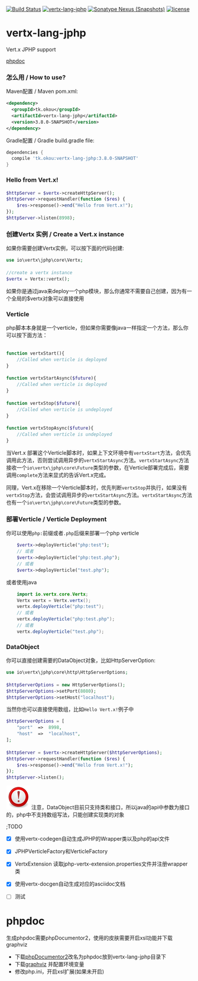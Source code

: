 [![Build Status](https://travis-ci.org/vert-x-cn/vertx-lang-jphp.svg?branch=3.6)](https://travis-ci.org/vert-x-cn/vertx-lang-jphp)
[![vertx-lang-jphp](https://img.shields.io/badge/vert.x3-jphp-blue.svg)](https://github.com/vert-x-cn/vertx-lang-jphp)
[![Sonatype Nexus (Snapshots)](https://img.shields.io/nexus/snapshots/https/oss.sonatype.org/tk.okou/vertx-lang-jphp.svg)](https://oss.sonatype.org/#nexus-search;gav~tk.okou~vertx-lang-jphp~3.8.0-SNAPSHOT~~)
[![license](https://img.shields.io/github/license/vert-x-cn/vertx-lang-jphp.svg)](https://www.apache.org/licenses/LICENSE-2.0)


# vertx-lang-jphp
Vert.x JPHP support 

[phpdoc](https://vertx.tk/docs/phpdoc/namespaces/io.html)

### 怎么用 / How to use?

Maven配置 / Maven pom.xml:
```xml
<dependency>
  <groupId>tk.okou</groupId>
  <artifactId>vertx-lang-jphp</artifactId>
  <version>3.8.0-SNAPSHOT</version>
</dependency>
```

Gradle配置 / Gradle build.gradle file:
```groovy
dependencies {
  compile 'tk.okou:vertx-lang-jphp:3.8.0-SNAPSHOT'
}
```

### Hello from Vert.x!

```php
$httpServer = $vertx->createHttpServer();
$httpServer->requestHandler(function ($res) {
    $res->response()->end("Hello from Vert.x!");
});
$httpServer->listen(8998);
```

### 创建Vertx 实例 / Create a Vert.x instance

如果你需要创建Vertx实例，可以按下面的代码创建:

```php
use io\vertx\jphp\core\Vertx;

//create a vertx instance
$vertx = Vertx::vertx();
```

如果你是通过java来deploy一个php模块，那么你通常不需要自己创建，因为有一个全局的$vertx对象可以直接使用

### Verticle

php脚本本身就是一个verticle，但如果你需要像java一样指定一个方法，那么你可以按下面方法：

```php

function vertxStart(){
    //Called when verticle is deployed
}

function vertxStartAsync($future){
    //Called when verticle is deployed
}

function vertxStop($future){
    //Called when verticle is undeployed
}

function vertxStopAsync($future){
    //Called when verticle is undeployed
}

```

当Vert.x 部署这个Verticle脚本时，如果上下文环境中有`vertxStart`方法，会优先调用此方法，否则尝试调用异步的`vertxStartAsync`方法。`vertxStartAsync`方法接收一个`io\vertx\jphp\core\Future`类型的参数，在Verticle部署完成后，需要调用`complete`方法来显式的告诉Vert.x完成。

同理，Vert.x在移除一个Verticle脚本时，优先判断`vertxStop`并执行，如果没有`vertxStop`方法，会尝试调用异步的`vertxStartAsync`方法。`vertxStartAsync`方法也有一个`io\vertx\jphp\core\Future`类型的参数。

### 部署Verticle / Verticle Deployment

你可以使用`php:`前缀或者`.php`后缀来部署一个php verticle

```php
    $vertx->deployVerticle("php:test");
    // 或者
    $vertx->deployVerticle("php:test.php");
    // 或者
    $vertx->deployVerticle("test.php");
```

或者使用java
```java
    import io.vertx.core.Vertx;
    Vertx vertx = Vertx.vertx();
    vertx.deployVerticle("php:test");
    // 或者
    vertx.deployVerticle("php:test.php");
    // 或者
    vertx.deployVerticle("test.php");
```

### DataObject
你可以直接创建需要的DataObject对象，比如HttpServerOption:

```php
use io\vertx\jphp\core\http\HttpServerOptions;

$httpServerOptions = new HttpServerOptions();
$httpServerOptions->setPort(8080);
$httpServerOptions->setHost("localhost");
```

当然你也可以直接使用数组，比如`Hello Vert.x!`例子中
```php
$httpServerOptions = [
    "port"  =>  8998,
    "host"  =>  "localhost",
];

$httpServer = $vertx->createHttpServer($httpServerOptions);
$httpServer->requestHandler(function ($res) {
    $res->response()->end("Hello from Vert.x!");
});
$httpServer->listen();
```
![Note](asset/note.png) 注意，DataObject目前只支持类和接口，所以java的api中参数为接口的，php中不支持数组写法，只能创建实现类的对象


;TODO

- [x] 使用vertx-codegen自动生成JPHP的Wrapper类以及php的api文件
- [x] JPHPVerticleFactory和VerticleFactory
- [x] VertxExtension 读取jphp-vertx-extension.properties文件并注册wrapper类
- [x] 使用vertx-docgen自动生成对应的asciidoc文档
- [ ] 测试


# phpdoc

生成phpdoc需要phpDocumentor2，使用的皮肤需要开启xsl功能并下载graphviz

- 下载[phpDocumentor2](http://www.phpdoc.org/)改名为phpdoc放到vertx-lang-jphp目录下
- 下载[graphviz](http://www.graphviz.org/download/) 并配置环境变量
- 修改php.ini，开启xsl扩展(如果未开启)


